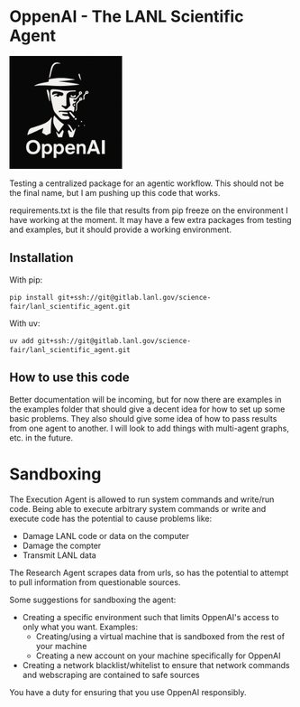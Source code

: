 # OppenAI - The LANL Scientific Agent

<img src="./logos/logo.png" alt="OppenAI Logo" width="200" height="200">

Testing a centralized package for an agentic workflow. This should not be the final name, but I am pushing up this code that works. 

requirements.txt is the file that results from pip freeze on the environment I have working at the moment. 
It may have a few extra packages from testing and examples, but it should provide a working environment.

## Installation
With pip:
```console
pip install git+ssh://git@gitlab.lanl.gov/science-fair/lanl_scientific_agent.git
```

With uv:
```console
uv add git+ssh://git@gitlab.lanl.gov/science-fair/lanl_scientific_agent.git
```

## How to use this code
Better documentation will be incoming, but for now there are examples in the examples folder that should give
a decent idea for how to set up some basic problems. They also should give some idea of how to pass results from
one agent to another. I will look to add things with multi-agent graphs, etc. in the future. 

# Sandboxing
The Execution Agent is allowed to run system commands and write/run code. Being able to execute arbitrary system commands or write
and execute code has the potential to cause problems like:
- Damage LANL code or data on the computer
- Damage the compter
- Transmit LANL data

The Research Agent scrapes data from urls, so has the potential to attempt to pull information from questionable sources.

Some suggestions for sandboxing the agent:
- Creating a specific environment such that limits OppenAI's access to only what you want. Examples:
    - Creating/using a virtual machine that is sandboxed from the rest of your machine
    - Creating a new account on your machine specifically for OppenAI 
- Creating a network blacklist/whitelist to ensure that network commands and webscraping are contained to safe sources

You have a duty for ensuring that you use OppenAI responsibly.

